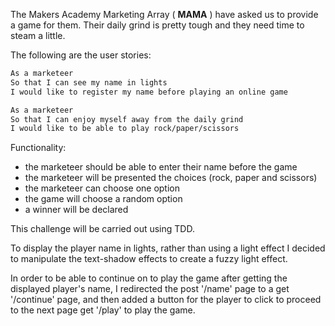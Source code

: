The Makers Academy Marketing Array ( **MAMA** ) have asked us to provide a game for them. Their daily grind is pretty tough and they need time to steam a little.

The following are the user stories:

```sh
As a marketeer
So that I can see my name in lights
I would like to register my name before playing an online game

As a marketeer
So that I can enjoy myself away from the daily grind
I would like to be able to play rock/paper/scissors
```

Functionality:

- the marketeer should be able to enter their name before the game
- the marketeer will be presented the choices (rock, paper and scissors)
- the marketeer can choose one option
- the game will choose a random option
- a winner will be declared

This challenge will be carried out using TDD.

To display the player name in lights, rather than using a light effect I decided to manipulate the text-shadow effects to create a fuzzy light effect.

In order to be able to continue on to play the game after getting the displayed player's name, I redirected the post '/name' page to a get '/continue' page, and then added a button for the player to click to proceed to the next page get '/play' to play the game.
